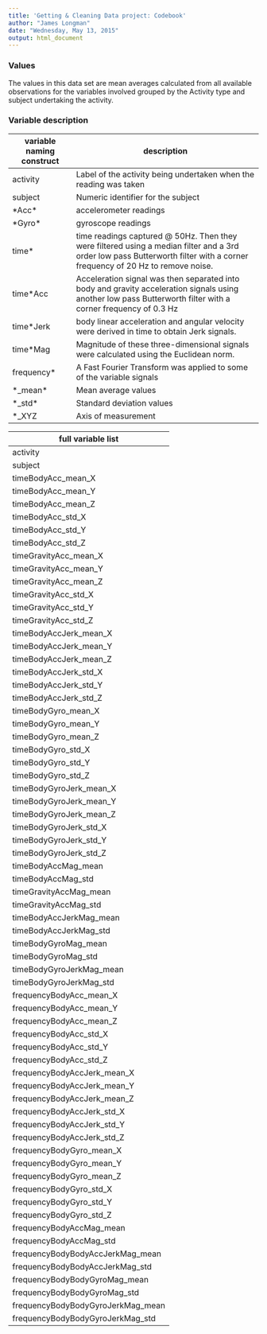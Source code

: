 ```yaml
---
title: 'Getting & Cleaning Data project: Codebook'
author: "James Longman"
date: "Wednesday, May 13, 2015"
output: html_document
---
```


### Values
The values in this data set are mean averages calculated from all available observations for the variables involved grouped by the Activity type and subject undertaking the activity.

### Variable description
| variable naming construct | description |
|---|---|
|activity|Label of the activity being undertaken when the reading was taken|
|subject|Numeric identifier for the subject|
|\*Acc\*|accelerometer readings|
|\*Gyro\*|gyroscope readings|
|time* |time readings captured @ 50Hz. Then they were filtered using a median filter and a 3rd order low pass Butterworth filter with a corner frequency of 20 Hz to remove noise.|
|time\*Acc|Acceleration signal was then separated into body and gravity acceleration signals  using another low pass Butterworth filter with a corner frequency of 0.3 Hz|
|time\*Jerk|body linear acceleration and angular velocity were derived in time to obtain Jerk signals.|
|time\*Mag|Magnitude of these three-dimensional signals were calculated using the Euclidean norm.|
|frequency\*|A Fast Fourier Transform was applied to some of the variable signals|
|\*\_mean\*|Mean average values| 
|\*\_std\*|Standard deviation values|
|\*\_XYZ|Axis of measurement|


|full variable list|
|---|
|activity|
|subject|
|timeBodyAcc_mean_X|
|timeBodyAcc_mean_Y|
|timeBodyAcc_mean_Z|
|timeBodyAcc_std_X|
|timeBodyAcc_std_Y|
|timeBodyAcc_std_Z|
|timeGravityAcc_mean_X|
|timeGravityAcc_mean_Y|
|timeGravityAcc_mean_Z|
|timeGravityAcc_std_X|
|timeGravityAcc_std_Y|
|timeGravityAcc_std_Z|
|timeBodyAccJerk_mean_X|
|timeBodyAccJerk_mean_Y|
|timeBodyAccJerk_mean_Z|
|timeBodyAccJerk_std_X|
|timeBodyAccJerk_std_Y|
|timeBodyAccJerk_std_Z|
|timeBodyGyro_mean_X|
|timeBodyGyro_mean_Y|
|timeBodyGyro_mean_Z|
|timeBodyGyro_std_X|
|timeBodyGyro_std_Y|
|timeBodyGyro_std_Z|
|timeBodyGyroJerk_mean_X|
|timeBodyGyroJerk_mean_Y|
|timeBodyGyroJerk_mean_Z|
|timeBodyGyroJerk_std_X|
|timeBodyGyroJerk_std_Y|
|timeBodyGyroJerk_std_Z|
|timeBodyAccMag_mean|
|timeBodyAccMag_std|
|timeGravityAccMag_mean|
|timeGravityAccMag_std|
|timeBodyAccJerkMag_mean|
|timeBodyAccJerkMag_std|
|timeBodyGyroMag_mean|
|timeBodyGyroMag_std|
|timeBodyGyroJerkMag_mean|
|timeBodyGyroJerkMag_std|
|frequencyBodyAcc_mean_X|
|frequencyBodyAcc_mean_Y|
|frequencyBodyAcc_mean_Z|
|frequencyBodyAcc_std_X|
|frequencyBodyAcc_std_Y|
|frequencyBodyAcc_std_Z|
|frequencyBodyAccJerk_mean_X|
|frequencyBodyAccJerk_mean_Y|
|frequencyBodyAccJerk_mean_Z|
|frequencyBodyAccJerk_std_X|
|frequencyBodyAccJerk_std_Y|
|frequencyBodyAccJerk_std_Z|
|frequencyBodyGyro_mean_X|
|frequencyBodyGyro_mean_Y|
|frequencyBodyGyro_mean_Z|
|frequencyBodyGyro_std_X|
|frequencyBodyGyro_std_Y|
|frequencyBodyGyro_std_Z|
|frequencyBodyAccMag_mean|
|frequencyBodyAccMag_std|
|frequencyBodyBodyAccJerkMag_mean|
|frequencyBodyBodyAccJerkMag_std|
|frequencyBodyBodyGyroMag_mean|
|frequencyBodyBodyGyroMag_std|
|frequencyBodyBodyGyroJerkMag_mean|
|frequencyBodyBodyGyroJerkMag_std|
